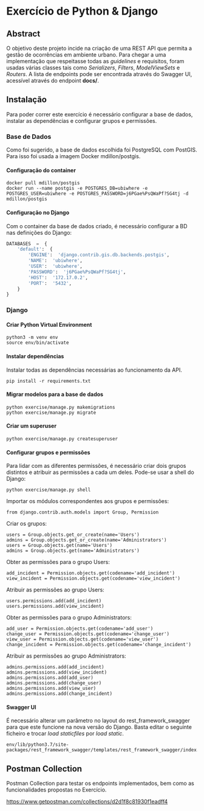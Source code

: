 # Exercício de Python & Django

## Abstract

O objetivo deste projeto incide na criação de uma REST API que permita a gestão de ocorrências em ambiente urbano.  Para chegar a uma implementação que respeitasse todas as *guidelines* e requisitos, foram usadas várias classes tais como *Serializers*, *Filters*, *ModelViewSets* e *Routers*. A lista de endpoints pode ser encontrada através do Swagger UI, acessível através do endpoint **docs/**.

## Instalação

Para poder correr este exercício é necessário configurar a base de dados, instalar as dependências e configurar grupos e permissões.

### Base de Dados

Como foi sugerido, a base de dados escolhida foi PostgreSQL com PostGIS. Para isso foi usada a imagem Docker mdillon/postgis.

#### Configuração do container

```
docker pull mdillon/postgis
docker run --name postgis -e POSTGRES_DB=ubiwhere -e POSTGRES_USER=ubiwhere -e POSTGRES_PASSWORD=j6PGae%PsQWaPf?SG4tj -d mdillon/postgis
```
####  Configuração no Django

Com o container da base de dados criado, é necessário configurar a BD nas definições do Django:

```python
DATABASES  =  {
	'default':  {
		'ENGINE':  'django.contrib.gis.db.backends.postgis',
		'NAME':  'ubiwhere',
		'USER':  'ubiwhere',
		'PASSWORD':  'j6PGae%PsQWaPf?SG4tj',
		'HOST':  '172.17.0.2',
		'PORT':  '5432',
	}
}
```

### Django

#### Criar Python Virtual Environment

```
python3 -m venv env
source env/bin/activate
```
#### Instalar dependências

Instalar todas as dependências necessárias ao funcionamento da API.

```
pip install -r requirements.txt

```
#### Migrar modelos para a base de dados

```
python exercise/manage.py makemigrations
python exercise/manage.py migrate
```
#### Criar um superuser

```
python exercise/manage.py createsuperuser
```

#### Configurar grupos e permissões

Para lidar com as diferentes permissões, é necessário criar dois grupos distintos e atribuir as permissões a cada um deles. Pode-se usar a shell do Django:

```
python exercise/manage.py shell
```

Importar os módulos correspondentes aos grupos e permissões:
```
from django.contrib.auth.models import Group, Permission
```

Criar os grupos:
```
users = Group.objects.get_or_create(name='Users')
admins = Group.objects.get_or_create(name='Administrators')
users = Group.objects.get(name='Users')
admins = Group.objects.get(name='Administrators')
```

Obter as permissões para o grupo Users:
```
add_incident = Permission.objects.get(codename='add_incident')
view_incident = Permission.objects.get(codename='view_incident')
```

Atribuir as permissões ao grupo Users:
```
users.permissions.add(add_incident)
users.permissions.add(view_incident)
```

Obter as permissões para o grupo Administrators:
```
add_user = Permission.objects.get(codename='add_user')
change_user = Permission.objects.get(codename='change_user')
view_user = Permission.objects.get(codename='view_user')
change_incident = Permission.objects.get(codename='change_incident')
```

Atribuir as permissões  ao grupo Administrators:
```
admins.permissions.add(add_incident)
admins.permissions.add(view_incident)
admins.permissions.add(add_user)
admins.permissions.add(change_user)
admins.permissions.add(view_user)
admins.permissions.add(change_incident)
```

#### Swagger UI
É necessário alterar um parâmetro no layout do rest_framework_swagger para que este funcione na nova versão do Django.
Basta editar o seguinte ficheiro e trocar *load staticfiles* por *load static*.
```
env/lib/python3.7/site-packages/rest_framework_swagger/templates/rest_framework_swagger/index.html
```
## Postman Collection

Postman Collection para testar os endpoints implementados, bem como as funcionalidades propostas no Exercício.

https://www.getpostman.com/collections/d2d1f8c81930f1eadff4
